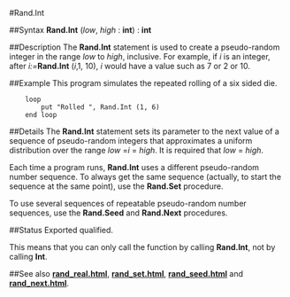 
#Rand.Int

##Syntax
**Rand.Int** (_low_, _high_ : **int**) : **int**


##Description
The **Rand.Int** statement is used to create a pseudo-random integer in the range _low_ to _high_, inclusive. For example, if _i_ is an integer, after _i:=_**Rand.Int** (_i_,1, 10), _i_ would have a value such as 7 or 2 or 10.


##Example
This program simulates the repeated rolling of a six sided die.

        loop
            put "Rolled ", Rand.Int (1, 6)
        end loop
##Details
The **Rand.Int** statement sets its parameter to the next value of a sequence of pseudo-random integers that approximates a uniform distribution over the range _low_ =_i_ = _high_. It is required that _low_ = _high_.

Each time a program runs, **Rand.Int** uses a different pseudo-random number sequence. To always get the same sequence (actually, to start the sequence at the same point), use the **Rand.Set** procedure.

To use several sequences of repeatable pseudo-random number sequences, use the **Rand.Seed** and **Rand.Next** procedures.


##Status
Exported qualified.

This means that you can only call the function by calling **Rand.Int**, not by calling **Int**.


##See also
**[rand_real.html](Rand.Real)**, **[rand_set.html](Rand.Set)**, **[rand_seed.html](Rand.Seed)** and **[rand_next.html](Rand.Next)**.

